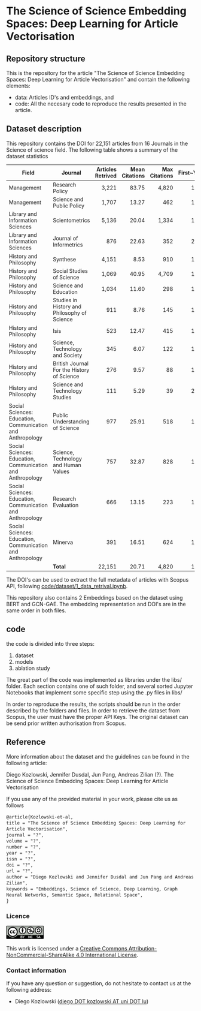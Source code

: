 # The Science of Science Embedding Spaces: Deep Learning for Article Vectorisation



## Repository structure

This is the repository for the article "The Science of Science Embedding Spaces: Deep Learning for Article Vectorisation" and contain the following elements:

- data: Articles ID's and embeddings, and
- code: All the necesary code to reproduce the results presented in the article.


## Dataset description

This repository contains the DOI for 22,151 articles from 16 Journals in the Science of science field. The following table shows a summary of the dataset statistics


| **Field**                                                   | **Journal**                                  | **Articles Retrived** | **Mean Citations** | **Max Citations** | **First~Year** | **Last Year** |
|-------------------------------------------------------------|----------------------------------------------|----------------------:|-------------------:|------------------:|---------------:|--------------:|
| Management                                                  | Research Policy                              |             3,221  	 |      83.75 		  | 4,820 			  | 1971		   | 2020		   |
| Management                                                  | Science and Public Policy                    |             1,707  	 |      13.27 		  |   462 			  | 1976		   | 2019		   |
| Library and Information Sciences                            | Scientometrics                               |             5,136  	 |      20.04 		  | 1,334 			  | 1978		   | 2020		   |
| Library and Information Sciences                            | Journal of Informetrics                      |               876  	 |      22.63 		  |   352 			  | 2007		   | 2020		   |
| History and Philosophy                                      | Synthese                                     |             4,151  	 |       8.53 		  |   910 			  | 1946		   | 2020		   |
| History and Philosophy						              | Social Studies of Science                    |             1,069  	 |      40.95 		  | 4,709 			  | 1971		   | 2020		   |
| History and Philosophy						              | Science and Education                        |             1,034  	 |      11.60 		  |   298 			  | 1992		   | 2020		   |
| History and Philosophy						              | Studies in History and Philosophy of Science |               911  	 |       8.76 		  |   145 			  | 1974		   | 2020		   |
| History and Philosophy						              | Isis                                         |               523  	 |      12.47 		  |   415 			  | 1977		   | 2020		   |
| History and Philosophy						              | Science, Technology and Society              |               345  	 |       6.07 		  |   122 			  | 1996		   | 2020		   |
| History and Philosophy						              | British Journal For the History of Science   |               276  	 |       9.57 		  |    88 			  | 1962		   | 2020		   |
| History and Philosophy						              | Science and Technology Studies               |               111  	 |       5.29 		  |    39 			  | 2012		   | 2019		   |
| Social Sciences: Education, Communication and Anthropology  | Public Understanding of Science              |               977  	 |      25.91 		  |   518 			  | 1996		   | 2020		   |
| Social Sciences: Education, Communication and Anthropology  | Science, Technology and Human Values         |               757  	 |      32.87 		  |   828 			  | 1982		   | 2020		   |
| Social Sciences: Education, Communication and Anthropology  | Research Evaluation                          |               666  	 |      13.15 		  |   223 			  | 1991		   | 2019		   |
| Social Sciences: Education, Communication and Anthropology  | Minerva                                      |               391  	 |      16.51 		  |   624 			  | 1965		   | 2020		   |
|                                                             | **Total**                                    |            22,151  	 |      20.71 		  | 4,820 			  | 1946		   | 2020		   |




The DOI's can be used to extract the full metadata of articles with Scopus API, following [code/dataset/1_data_retrival.ipynb](code/1_dataset/1_data_retrival.ipynb).


This repository also contains 2 Embeddings based on the dataset using BERT and GCN-GAE. The embedding representation and DOI's are in the same order in both files. 


## code

the code is divided into three steps:

1. dataset
2. models
3. ablation study


The great part of the code was implemented as libraries under the libs/ folder. Each section contains one of such folder, and several sorted Jupyter Notebooks that implement some specific step using the .py files in libs/ 

In order to reproduce the results, the scripts should be run in the order described by the folders and files. In order to retrieve the dataset from Scopus, the user must have the proper API Keys. The original dataset can be send prior written authorisation from Scopus. 


## Reference

More information about the dataset and the guidelines can be found in the following article:


Diego Kozlowski, Jennifer Dusdal, Jun Pang, Andreas Zilian (?). The Science of Science Embedding Spaces: Deep Learning for Article Vectorisation


If you use any of the provided material in your work, please cite us as follows


```
@article{Kozlowski-et-al,
title = "The Science of Science Embedding Spaces: Deep Learning for Article Vectorisation",
journal = "?",
volume = "?",
number = "?",
year = "?",
issn = "?",
doi = "?",
url = "?",
author = "Diego Kozlowski and Jennifer Dusdal and Jun Pang and Andreas Zilian",
keywords = "Embeddings, Science of Science, Deep Learning, Graph Neural Networks, Semantic Space, Relational Space",
}

```


### Licence

<img src="docs/1000px-CC-BY-NC-SA.png" width="100" />

This work is licensed under a [Creative Commons Attribution-NonCommercial-ShareAlike 4.0 International License](https://creativecommons.org/licenses/by-nc-sa/4.0/). 

### Contact information
If you have any question or suggestion, do not hesitate to contact us at the following address:
- Diego Kozlowski ([diego DOT kozlowski AT uni DOT lu](mailto:diego.kozlowski@uni.lu))


